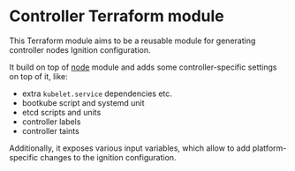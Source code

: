 # Controller Terraform module

This Terraform module aims to be a reusable module for generating controller nodes Ignition
configuration.

It build on top of [node](../node) module and adds some controller-specific settings on top of it,
like:
- extra `kubelet.service` dependencies etc.
- bootkube script and systemd unit
- etcd scripts and units
- controller labels
- controller taints

Additionally, it exposes various input variables, which allow to add platform-specific changes to the
ignition configuration.
